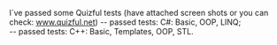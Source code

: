 I`ve passed some Quizful tests (have attached screen shots or you can check: www.quizful.net) 
-- passed tests: C#: Basic, OOP, LINQ; 	
-- passed tests: C++: Basic, Templates, OOP, STL.
